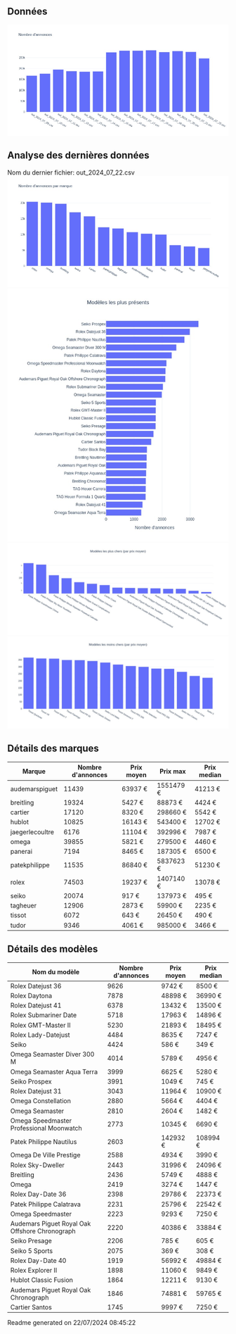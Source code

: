 
## Données
![image](./out/count_per_day.jpeg)

## Analyse des dernières données
Nom du dernier fichier: out_2024_07_22.csv
![image](./out/count_per_brand.jpeg)
![image](./out/count_per_name.jpeg)
![image](./out/avg_price_per_name_desc.jpeg)
![image](./out/avg_price_per_name_asc.jpeg)

## Détails des marques
|Marque|Nombre d'annonces|Prix moyen|Prix max|Prix median|
|------|-----------------|----------|--------|-----------|
|audemarspiguet|11439|63937 €|1551479 €|41213 €| 
|breitling|19324|5427 €|88873 €|4424 €| 
|cartier|17120|8320 €|298660 €|5542 €| 
|hublot|10825|16143 €|543400 €|12702 €| 
|jaegerlecoultre|6176|11104 €|392996 €|7987 €| 
|omega|39855|5821 €|279500 €|4460 €| 
|panerai|7194|8465 €|187305 €|6500 €| 
|patekphilippe|11535|86840 €|5837623 €|51230 €| 
|rolex|74503|19237 €|1407140 €|13078 €| 
|seiko|20074|917 €|137973 €|495 €| 
|tagheuer|12906|2873 €|59900 €|2235 €| 
|tissot|6072|643 €|26450 €|490 €| 
|tudor|9346|4061 €|985000 €|3466 €| 

## Détails des modèles
Nom du modèle|Nombre d'annonces|Prix moyen|Prix median|
|-------------|-----------------|----------|-----------|
|Rolex Datejust 36|9626|9742 €|8500 €| 
|Rolex Daytona|7878|48898 €|36990 €| 
|Rolex Datejust 41|6378|13432 €|13500 €| 
|Rolex Submariner Date|5718|17963 €|14896 €| 
|Rolex GMT-Master II|5230|21893 €|18495 €| 
|Rolex Lady-Datejust|4484|8635 €|7247 €| 
|Seiko|4424|586 €|349 €| 
|Omega Seamaster Diver 300 M|4014|5789 €|4956 €| 
|Omega Seamaster Aqua Terra|3999|6625 €|5280 €| 
|Seiko Prospex|3991|1049 €|745 €| 
|Rolex Datejust 31|3043|11964 €|10900 €| 
|Omega Constellation|2880|5664 €|4404 €| 
|Omega Seamaster|2810|2604 €|1482 €| 
|Omega Speedmaster Professional Moonwatch|2773|10345 €|6690 €| 
|Patek Philippe Nautilus|2603|142932 €|108994 €| 
|Omega De Ville Prestige|2588|4934 €|3990 €| 
|Rolex Sky-Dweller|2443|31996 €|24096 €| 
|Breitling|2436|5749 €|4888 €| 
|Omega|2419|3274 €|1447 €| 
|Rolex Day-Date 36|2398|29786 €|22373 €| 
|Patek Philippe Calatrava|2231|25796 €|22542 €| 
|Omega Speedmaster|2223|9293 €|7250 €| 
|Audemars Piguet Royal Oak Offshore Chronograph|2220|40386 €|33884 €| 
|Seiko Presage|2206|785 €|605 €| 
|Seiko 5 Sports|2075|369 €|308 €| 
|Rolex Day-Date 40|1919|56992 €|49884 €| 
|Rolex Explorer II|1898|11060 €|9849 €| 
|Hublot Classic Fusion|1864|12211 €|9130 €| 
|Audemars Piguet Royal Oak Chronograph|1846|74881 €|59765 €| 
|Cartier Santos|1745|9997 €|7250 €| 


 Readme generated on 22/07/2024 08:45:22